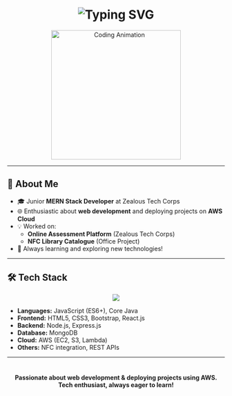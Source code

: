 <!--
Vetrikanth G - Junior MERN Stack Developer
Animated Markdown Profile & Projects
-->

<h1 align="center">
  <img src="https://readme-typing-svg.demolab.com?font=Fira+Code&size=32&pause=1000&color=2F80ED&center=true&vCenter=true&width=800&lines=Hi+%F0%9F%91%8B%2C+I'm+Vetrikanth+G!;Junior+MERN+Stack+Developer;AWS+%7C+React+%7C+MongoDB+%7C+Express;Passionate+about+Web+Development" alt="Typing SVG" />
</h1>

<p align="center">
  <img src="https://media.giphy.com/media/qgQUggAC3Pfv687qPC/giphy.gif" width="300" alt="Coding Animation" />
</p>

---

## 🚀 About Me

- 🎓 Junior <b>MERN Stack Developer</b> at Zealous Tech Corps
- 🌐 Enthusiastic about <b>web development</b> and deploying projects on <b>AWS Cloud</b>
- 💡 Worked on:
  - <b>Online Assessment Platform</b> (Zealous Tech Corps)
  - <b>NFC Library Catalogue</b> (Office Project)
- 🌱 Always learning and exploring new technologies!

---

## 🛠️ Tech Stack

<p align="center">
  <img src="https://skillicons.dev/icons?i=html,css,bootstrap,js,react,nodejs,express,mongodb,java,aws" />
</p>

- **Languages:** JavaScript (ES6+), Core Java
- **Frontend:** HTML5, CSS3, Bootstrap, React.js
- **Backend:** Node.js, Express.js
- **Database:** MongoDB
- **Cloud:** AWS (EC2, S3, Lambda)
- **Others:** NFC integration, REST APIs

---



<p align="center">
  <img src="https://raw.githubusercontent.com/andreasbm/readme/master/assets/lines/rainbow.png" width="100%" height="10px" />
</p>

<p align="center">
  <b>Passionate about web development & deploying projects using AWS.<br>
  Tech enthusiast, always eager to learn!</b>
</p>
